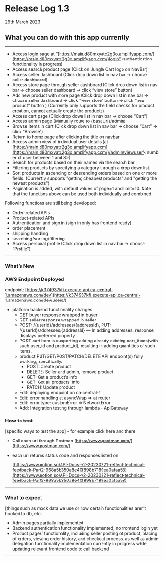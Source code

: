 # Release Log 1.3

29th March 2023

## What you can do with this app currently

---

- Access login page at “[https://main.d80mxyatc2g3o.amplifyapp.com/](https://main.d80mxyatc2g3o.amplifyapp.com/)login” (authentication functionality in progress)
- Access search product page (Click on Jungle Cart logo on NavBar)
- Access seller dashboard (Click drop down list in nav bar → choose seller dashboard)
- Access store page through seller dashboard (Click drop down list in nav bar → choose seller dashboard → click “view store” button)
- Add new product with store page (Click drop down list in nav bar → choose seller dashboard → click “view store” button → click “new product” button ) (Currently only supports the field checks for product creation, cannot actually create the products)
- Access cart page (Click drop down list in nav bar → choose “Cart”)
- Access admin page (Manually route to {baseUrl}/admin)
- Browse items in cart (Click drop down list in nav bar → choose “Cart” → click “Browse”)
- Return to home page after clicking the title on navbar
- Access admin view of individual user details (at [https://main.d80mxyatc2g3o.amplifyapp.com](https://main.d80mxyatc2g3o.amplifyapp.com/)/admin/viewuser/<number of user between 1 and 8>)
- Search for products based on their names via the search bar
- Filtering products by specifying a category through a drop down list.
- Sort products in ascending or descending orders based on one or more fields. (Currently supports "getting cheapest products" and "getting the newest products")
- Pagination is added, with default values of page=1 and limit=10.
Note that the functions above can be used both individually and combined.

Following functions are still being developed:

- Order-related APIs
- Product-related APIs
- Authentication and sign in (sign in only has frontend ready)
- order placement
- shipping handling
- searching/sorting/filtering
- Access personal profile (Click drop down list in nav bar → choose “Profile”)

---

### What’s New

### AWS Endpoint Deployed

endpoint: [https://k374937kfi.execute-api.ca-central-1.amazonaws.com/dev](https://k374937kfi.execute-api.ca-central-1.amazonaws.com/dev/users/)

- platform backend functionality changes
    - GET buyer response wrapped in buyer
    - GET seller response wrapped in seller
    - POST: /{userId}/addresses/{addressId}, PUT: /{userId}/addresses/{addressId} — In adding addresses, response displays preferred property
    - POST cart Item is supporting adding already existing cart_items(with such user_id and product_id), resulting in adding quantities of such items.
    - product PUT/GET/POST/PATCH/DELETE API endpoint(s) fully working, specifically:
        - POST: Create product
        - DELETE: Seller and admin, remove product
        - GET: Get a product’s info
        - GET: Get all products’ info
        - PATCH: Update product
    - Edit: deploying endpoint on ca-central-1
    - Edit: error handling at asyncWrap ⇒ at router
    - Edit: error type: customError ⇒ NetworkError
    - Add: Integration testing through lambda - ApiGateway

### How to test

[specific ways to test the app] - for example click here and there

- Call each uri through Postman [https://www.postman.com/](https://www.postman.com/)
- each uri returns status code and responses listed on
    
     [https://www.notion.so/API-Docs-v2-20230221-reflect-technical-feedback-Part2-968a5b350a8e40f898b7189ea0afaa58](https://www.notion.so/API-Docs-v2-20230221-reflect-technical-feedback-Part2-968a5b350a8e40f898b7189ea0afaa58)
    

---

### What to expect

[things such as mock data we use or how certain functionalities aren’t hooked to db, etc]

- Admin pages partially implemented
- Backend authentication functionality implemented, no frontend login yet
- Product pages’ functionality, including seller posting of product, placing of orders, viewing order history, and checkout process, as well as admin delegation functionality implementation currently in progress while updating relevant frontend code to call backend

---
